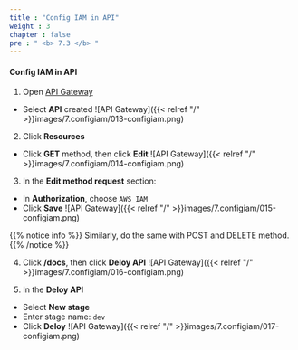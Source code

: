 ```yaml
---
title : "Config IAM in API"
weight : 3
chapter : false
pre : " <b> 7.3 </b> "
---
```


#### Config IAM in API
1. Open [API Gateway](https://console.aws.amazon.com/apigateway) 
 + Select **API** created
![API Gateway]({{< relref "/" >}}images/7.configiam/013-configiam.png)

2. Click **Resources**
 + Click **GET** method, then click **Edit**
![API Gateway]({{< relref "/" >}}images/7.configiam/014-configiam.png)

3. In the **Edit method request** section:
 + In **Authorization**, choose `AWS_IAM`
 + Click **Save**
![API Gateway]({{< relref "/" >}}images/7.configiam/015-configiam.png)

{{% notice info %}}
Similarly, do the same with POST and DELETE method.
{{% /notice %}}

4. Click **/docs**, then click **Deloy API**
![API Gateway]({{< relref "/" >}}images/7.configiam/016-configiam.png)

5. In the **Deloy API**
 + Select **New stage**
 + Enter stage name: `dev`
 + Click **Deloy**
![API Gateway]({{< relref "/" >}}images/7.configiam/017-configiam.png)

